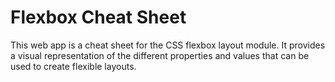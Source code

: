 # Flexbox Cheat Sheet

This web app is a cheat sheet for the CSS flexbox layout module. It provides a visual representation of the different properties and values that can be used to create flexible layouts.


